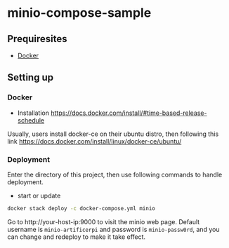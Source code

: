 # minio-compose-sample

## Prequiresites
- [Docker](https://www.docker.com/)

## Setting up
### Docker
- Installation
https://docs.docker.com/install/#time-based-release-schedule

Usually, users install docker-ce on their ubuntu distro, then following this link
https://docs.docker.com/install/linux/docker-ce/ubuntu/

### Deployment
Enter the directory of this project, then use following commands to handle deployment.
- start or update
``` bash
docker stack deploy -c docker-compose.yml minio
```

Go to http://your-host-ip:9000 to visit the minio web page.
Default username is `minio-artificerpi` and password is `minio-passw0rd`, and you can change and redeploy to make it take effect.
